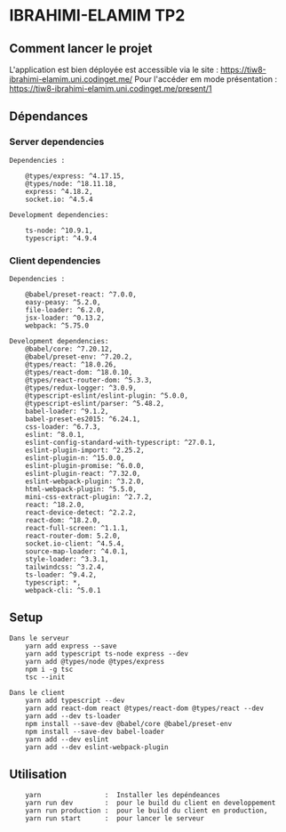# IBRAHIMI-ELAMIM TP2

## Comment lancer le projet
L'application est bien déployée est accessible via le site : https://tiw8-ibrahimi-elamim.uni.codinget.me/
Pour l'accéder em mode présentation : https://tiw8-ibrahimi-elamim.uni.codinget.me/present/1 

## Dépendances

### Server dependencies

    Dependencies : 

        @types/express: ^4.17.15,
        @types/node: ^18.11.18,
        express: ^4.18.2,
        socket.io: ^4.5.4

    Development dependencies: 

        ts-node: ^10.9.1,
        typescript: ^4.9.4

### Client dependencies

    Dependencies : 

        @babel/preset-react: ^7.0.0,
        easy-peasy: ^5.2.0,
        file-loader: ^6.2.0,
        jsx-loader: ^0.13.2,
        webpack: ^5.75.0

    Development dependencies: 
        @babel/core: ^7.20.12,
        @babel/preset-env: ^7.20.2,
        @types/react: ^18.0.26,
        @types/react-dom: ^18.0.10,
        @types/react-router-dom: ^5.3.3,
        @types/redux-logger: ^3.0.9,
        @typescript-eslint/eslint-plugin: ^5.0.0,
        @typescript-eslint/parser: ^5.48.2,
        babel-loader: ^9.1.2,
        babel-preset-es2015: ^6.24.1,
        css-loader: ^6.7.3,
        eslint: ^8.0.1,
        eslint-config-standard-with-typescript: ^27.0.1,
        eslint-plugin-import: ^2.25.2,
        eslint-plugin-n: ^15.0.0,
        eslint-plugin-promise: ^6.0.0,
        eslint-plugin-react: ^7.32.0,
        eslint-webpack-plugin: ^3.2.0,
        html-webpack-plugin: ^5.5.0,
        mini-css-extract-plugin: ^2.7.2,
        react: ^18.2.0,
        react-device-detect: ^2.2.2,
        react-dom: ^18.2.0,
        react-full-screen: ^1.1.1,
        react-router-dom: 5.2.0,
        socket.io-client: ^4.5.4,
        source-map-loader: ^4.0.1,
        style-loader: ^3.3.1,
        tailwindcss: ^3.2.4,
        ts-loader: ^9.4.2,
        typescript: *,
        webpack-cli: ^5.0.1

## Setup 

    Dans le serveur 
        yarn add express --save
        yarn add typescript ts-node express --dev
        yarn add @types/node @types/express
        npm i -g tsc
        tsc --init

    Dans le client
        yarn add typescript --dev 
        yarn add react-dom react @types/react-dom @types/react --dev
        yarn add --dev ts-loader
        npm install --save-dev @babel/core @babel/preset-env
        npm install --save-dev babel-loader
        yarn add --dev eslint
        yarn add --dev eslint-webpack-plugin

## Utilisation
        yarn                :  Installer les depéndeances
        yarn run dev        :  pour le build du client en developpement
        yarn run production :  pour le build du client en production,
        yarn run start      :  pour lancer le serveur
